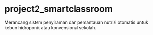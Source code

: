 # project2_smartclassroom
Merancang sistem penyiraman dan pemantauan nutrisi otomatis untuk kebun hidroponik atau konvensional sekolah.
